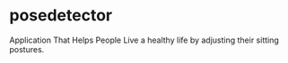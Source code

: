 # posedetector
Application That Helps People Live a healthy life by adjusting their sitting postures.

